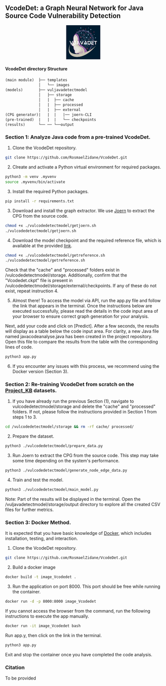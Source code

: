 
## VcodeDet: a Graph Neural Network for Java Source Code Vulnerability Detection
<div style="text-align: center">
    <img src="templates/images/logo.png" alt="logo" width="110" height="110">
</div>

#### VcodeDet directory Structure
```dir
(main module)  ├── templates
               │   └── images
(models)       ├── vuljavadetectmodel
               │   ├── storage
               │   |  ├── cache
               │   |  ├── processed
               │   |  ├── external
(CPG generator)|   |  |   |── joern-CLI
(pre-trained)  |   |  |   └── checkpoints
(results)      └── ── └──output     
```

### Section 1: Analyze Java code from a pre-trained VcodeDet.

1. Clone the VcodeDet repository.

```bash
git clone https://github.com/RosmaelZidane/VcodeDet.git
```
2. Clreate and activate a Python virtual environment for required packages.

```bash
python3 -m venv .myvenv
source .myvenv/bin/activate
```
3. Install the required Python packages.

```bash
pip install -r requirements.txt
```
3. Download and install the graph extractor. We use [Joern](https://joern.io/) to extract the CPG from the source code.
```bash
chmod +x ./vulcodedetectmodel/getjoern.sh
./vulcodedetectmodel/getjoern.sh
```
4. Download the model checkpoint and the required reference file, which is available at the provided [link](https://drive.google.com/drive/folders/10_MjuMhxd_hCROWWzdl7aCdSeQUToM4-?usp=sharing).
```bash
chmod +x ./vulcodedetectmodel/getreference.sh
./vulcodedetectmodel/getreference.sh
```
Check that the "cache" and "processed" folders exist in /vulcodedetectmodel/storage. Additionally, confirm that the "Vcodedet.ckpt" file is present in /vulcodedetectmodel/storage/external/checkpoints. If any of these do not exist, repeat instruction 4.

5. Almost there! To access the model via API, run the app.py file and follow the link that appears in the terminal. Once the instructions below are executed successfully, please read the details in the code input area of your browser to ensure correct graph generation for your analysis.

Next, add your code and click on [Predict]. After a few seconds, the results will display as a table below the code input area. For clarity, a new Java file named javacodeanalyse.java has been created in the project repository. Open this file to compare the results from the table with the corresponding lines of code.

```bash
python3 app.py
```

6. If you encounter any issues with this process, we recommend using the Docker version (Section 3).

### Section 2: Re-training VcodeDet from scratch on the [Project_KB](https://github.com/SAP/project-kb.git) datasets.

1. If you have already run the previous Section (1), navigate to vulcodedetectmodel/storage and delete the "cache" and "processed" folders. If not, please follow the instructions provided in Section 1 from steps 1 to 3.
```bash
cd /vulcodedetectmodel/storage && rm -rf cache/ processed/
```
2. Prepare the dataset. 
```bash
python3 ./vulcodedetectmodel/prepare_data.py
```
3. Run Joern to extract the CPG from the source code. This step may take some time depending on the system's performance.
```bash
python3 ./vulcodedetectmodel/generate_node_edge_data.py
```
4. Train and test the model.
```bash
python3 ./vulcodedetectmodel/main_model.py
```

Note: Part of the results will be displayed in the terminal. Open the /vuljavadetectmodel/storage/output directory to explore all the created CSV files for further metrics.


### Section 3: Docker Method.

It is expected that you have basic knowledge of [Docker](https://docs.docker.com/install/), which includes installation, testing, and interaction.


1. Clone the VcodeDet repository.

```bash
git clone https://github.com/RosmaelZidane/VcodeDet.git
```
2. Build a docker image
```bash
docker build -t image_Vcodedet .
```
3. Run the application on port 8000. This port should be free while running the container.
```bash
docker run -d -p 8000:8000 image_Vcodedet
```

If you cannot access the browser from the command, run the following instructions to execute the app manually.

```bash
docker run -it image_Vcodedet bash
```
Run app.y, then click on the link in the terminal.
```bash
python3 app.py
```
Exit and stop the container once you have completed the code analysis.

### Citation

To be provided
